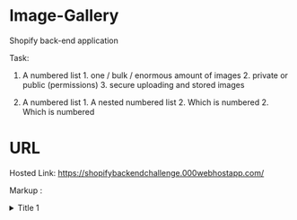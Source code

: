 # Image-Gallery
Shopify back-end application 

Task:
1. A numbered list
              1. one / bulk / enormous amount of images
              2. private or public (permissions)
              3. secure uploading and stored images
              
              
1. A numbered list
              1. A nested numbered list
              2. Which is numbered
          2. Which is numbered
# URL
Hosted Link: https://shopifybackendchallenge.000webhostapp.com/



Markup : <details>
           <summary>Title 1</summary>
           <p>Content 1 Content 1 Content 1 Content 1 Content 1</p>
         </details>
